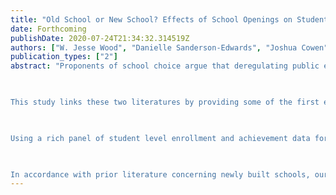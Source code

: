 ```yaml
---
title: "Old School or New School? Effects of School Openings on Student Outcomes in a Degregulated Education Market"
date: Forthcoming
publishDate: 2020-07-24T21:34:32.314519Z
authors: ["W. Jesse Wood", "Danielle Sanderson-Edwards", "Joshua Cowen"]
publication_types: ["2"]
abstract: "Proponents of school choice argue that deregulating public education would allow for new firms to enter the market, generating competitive pressure on existing schools to increase educational quality. Although there exists a large school choice literature evaluating whether competitive pressure, created by more schooling options, leads to achievement gains, little attention has been paid to the direct effect of introducing new schools to the marketplace on student outcomes. Most of the studies that explore the relationship between newly built or renovated schools and test scores examine the effects of increased capital expenditures in absence of competitive pressure (Hashim, Strunk, and Marsh, 2018; Conlin and Thompson, 2017; Martorell, Stange, and McFarlin, 2016; Neilson and Zimmerman 2014; Cellini, Ferreira, and Rothstein, 2010). This work finds some small, positive effects of attending newly built schools after their first year of operation. 

 

This study links these two literatures by providing some of the first evidence concerning the effects of school openings in a deregulated market. Specifically, we study school openings in Michigan where students can participate in interdistrict, intradistrict, and charter school choice. Furthermore, no caps exist for the number of charter schools or the number of students who can attend a school outside of their resident district, and universities and colleges can authorize charter schools anywhere in the state. In fact, there have been over 500 school openings in the past decade, a third of which have been charter schools. Thus, this setting provides the ideal situation to evaluate whether market induced changes in the supply of schools increase achievement.  

 

Using a rich panel of student level enrollment and achievement data for all public school students in Michigan from 2009 to 2018, we estimate the effect of attending a newly opened school on student achievement and attendance. To accomplish this, we employ an event study approach where we compare the outcomes before and after switching schools of students who have attend a newly opened school to other students who changed to existing schools before and after switching schools. We also use students who will attend newly opened schools in a future year as an alternative comparison group using an approach similar to Deshpande and Li (2018). Additionally, we test whether these effects differ for charter school openings as well as in education markets that are adding more schools instead of replacing existing schools to determine whether market induced openings have a differential effect on achievement.  

 

In accordance with prior literature concerning newly built schools, our preliminary results suggest that students who attend newly opened schools experience a decrease in achievement in the first year the school is open with increases in test scores in future years. These results may imply that new schools, whether or not they are located in new buildings, may need extra support in the first year from their district or management organization in order to offset the initial negative effects of school openings.  "
---
```


